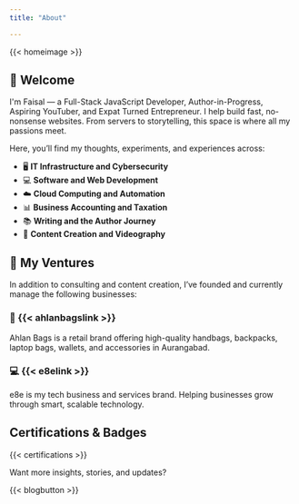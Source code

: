 ```yaml
---
title: "About"

---
```


{{< homeimage >}}

## 👋 Welcome

I'm Faisal — a Full-Stack JavaScript Developer, Author-in-Progress, Aspiring YouTuber, and Expat Turned Entrepreneur. I help build fast, no-nonsense websites. From servers to storytelling, this space is where all my passions meet.

Here, you’ll find my thoughts, experiments, and experiences across:

- 🖥 **IT Infrastructure and Cybersecurity**
- 💻 **Software and Web Development**
- ☁️ **Cloud Computing and Automation**
- 📊 **Business Accounting and Taxation**
- 📚 **Writing and the Author Journey**
- 🎥 **Content Creation and Videography**

## 🧩 My Ventures

In addition to consulting and content creation, I’ve founded and currently manage the following businesses:

### 👜 {{< ahlanbagslink >}}

Ahlan Bags is a retail brand offering high-quality handbags, backpacks, laptop bags, wallets, and accessories in Aurangabad.

### 💻 {{< e8elink >}}

e8e is my tech business and services brand. Helping businesses grow through smart, scalable technology.

## Certifications & Badges

{{< certifications >}}

Want more insights, stories, and updates?

{{< blogbutton >}}

